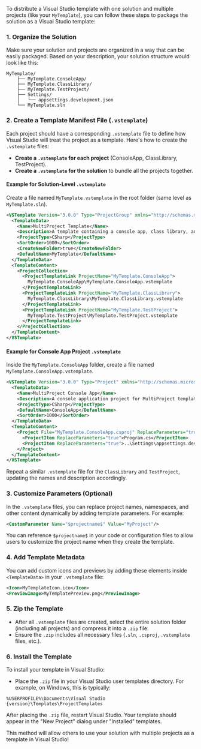 To distribute a Visual Studio template with one solution and multiple projects (like your `MyTemplate`), you can follow these steps to package the solution as a Visual Studio template:

### 1. Organize the Solution
Make sure your solution and projects are organized in a way that can be easily packaged. Based on your description, your solution structure would look like this:

```
MyTemplate/
    ├── MyTemplate.ConsoleApp/
    ├── MyTemplate.ClassLibrary/
    ├── MyTemplate.TestProject/
    ├── Settings/
    │   └── appsettings.development.json
    └── MyTemplate.sln
```

### 2. Create a Template Manifest File (`.vstemplate`)

Each project should have a corresponding `.vstemplate` file to define how Visual Studio will treat the project as a template. Here's how to create the `.vstemplate` files:

- **Create a `.vstemplate` for each project** (ConsoleApp, ClassLibrary, TestProject).
- **Create a `.vstemplate` for the solution** to bundle all the projects together.

#### Example for Solution-Level `.vstemplate`
Create a file named `MyTemplate.vstemplate` in the root folder (same level as `MyTemplate.sln`).

```xml
<VSTemplate Version="3.0.0" Type="ProjectGroup" xmlns="http://schemas.microsoft.com/developer/vstemplate/2005">
  <TemplateData>
    <Name>MultiProject Template</Name>
    <Description>A template containing a console app, class library, and test project.</Description>
    <ProjectType>CSharp</ProjectType>
    <SortOrder>1000</SortOrder>
    <CreateNewFolder>true</CreateNewFolder>
    <DefaultName>MyTemplate</DefaultName>
  </TemplateData>
  <TemplateContent>
    <ProjectCollection>
      <ProjectTemplateLink ProjectName="MyTemplate.ConsoleApp">
        MyTemplate.ConsoleApp\MyTemplate.ConsoleApp.vstemplate
      </ProjectTemplateLink>
      <ProjectTemplateLink ProjectName="MyTemplate.ClassLibrary">
        MyTemplate.ClassLibrary\MyTemplate.ClassLibrary.vstemplate
      </ProjectTemplateLink>
      <ProjectTemplateLink ProjectName="MyTemplate.TestProject">
        MyTemplate.TestProject\MyTemplate.TestProject.vstemplate
      </ProjectTemplateLink>
    </ProjectCollection>
  </TemplateContent>
</VSTemplate>
```

#### Example for Console App Project `.vstemplate`
Inside the `MyTemplate.ConsoleApp` folder, create a file named `MyTemplate.ConsoleApp.vstemplate`.

```xml
<VSTemplate Version="3.0.0" Type="Project" xmlns="http://schemas.microsoft.com/developer/vstemplate/2005">
  <TemplateData>
    <Name>MultiProject Console App</Name>
    <Description>A console application project for MultiProject template.</Description>
    <ProjectType>CSharp</ProjectType>
    <DefaultName>ConsoleApp</DefaultName>
    <SortOrder>1000</SortOrder>
  </TemplateData>
  <TemplateContent>
    <Project File="MyTemplate.ConsoleApp.csproj" ReplaceParameters="true">
      <ProjectItem ReplaceParameters="true">Program.cs</ProjectItem>
      <ProjectItem ReplaceParameters="true">..\Settings\appsettings.development.json</ProjectItem>
    </Project>
  </TemplateContent>
</VSTemplate>
```

Repeat a similar `.vstemplate` file for the `ClassLibrary` and `TestProject`, updating the names and description accordingly.

### 3. Customize Parameters (Optional)
In the `.vstemplate` files, you can replace project names, namespaces, and other content dynamically by adding template parameters. For example:

```xml
<CustomParameter Name="$projectname$" Value="MyProject"/>
```

You can reference `$projectname$` in your code or configuration files to allow users to customize the project name when they create the template.

### 4. Add Template Metadata
You can add custom icons and previews by adding these elements inside `<TemplateData>` in your `.vstemplate` file:

```xml
<Icon>MyTemplateIcon.ico</Icon>
<PreviewImage>MyTemplatePreview.png</PreviewImage>
```

### 5. Zip the Template
- After all `.vstemplate` files are created, select the entire solution folder (including all projects) and compress it into a `.zip` file.
- Ensure the `.zip` includes all necessary files (`.sln`, `.csproj`, `.vstemplate` files, etc.).

### 6. Install the Template
To install your template in Visual Studio:
- Place the `.zip` file in your Visual Studio user templates directory. For example, on Windows, this is typically:

```
%USERPROFILE%\Documents\Visual Studio {version}\Templates\ProjectTemplates
```

After placing the `.zip` file, restart Visual Studio. Your template should appear in the "New Project" dialog under "Installed" templates.

This method will allow others to use your solution with multiple projects as a template in Visual Studio!